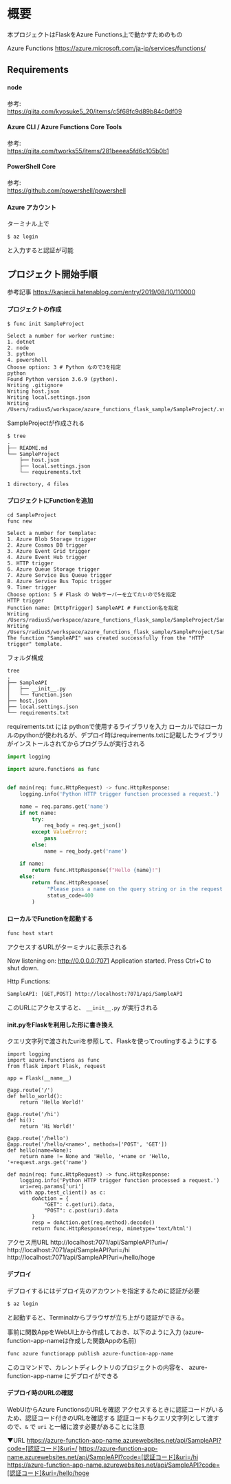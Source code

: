 # 概要
本プロジェクトはFlaskをAzure Functions上で動かすためのもの

Azure Functions
https://azure.microsoft.com/ja-jp/services/functions/

## Requirements
#### node
参考:  
https://qiita.com/kyosuke5_20/items/c5f68fc9d89b84c0df09

#### Azure CLI / Azure Functions Core Tools
参考:  
https://qiita.com/tworks55/items/281beeea5fd6c105b0b1

#### PowerShell Core
参考:  
https://github.com/powershell/powershell

#### Azure アカウント
ターミナル上で
```
$ az login
```
と入力すると認証が可能

## プロジェクト開始手順
参考記事
https://kapiecii.hatenablog.com/entry/2019/08/10/110000

#### プロジェクトの作成
```
$ func init SampleProject

Select a number for worker runtime:
1. dotnet
2. node
3. python
4. powershell
Choose option: 3 # Python なので3を指定
python
Found Python version 3.6.9 (python).
Writing .gitignore
Writing host.json
Writing local.settings.json
Writing /Users/radius5/workspace/azure_functions_flask_sample/SampleProject/.vscode/extensions.json
```

SampleProjectが作成される
```
$ tree
.
├── README.md
└── SampleProject
    ├── host.json
    ├── local.settings.json
    └── requirements.txt

1 directory, 4 files
```

#### プロジェクトにFunctionを追加

```
cd SampleProject
func new

Select a number for template:
1. Azure Blob Storage trigger
2. Azure Cosmos DB trigger
3. Azure Event Grid trigger
4. Azure Event Hub trigger
5. HTTP trigger
6. Azure Queue Storage trigger
7. Azure Service Bus Queue trigger
8. Azure Service Bus Topic trigger
9. Timer trigger
Choose option: 5 # Flask の Webサーバーを立てたいので5を指定
HTTP trigger
Function name: [HttpTrigger] SampleAPI # Function名を指定
Writing /Users/radius5/workspace/azure_functions_flask_sample/SampleProject/SampleAPI/__init__.py
Writing /Users/radius5/workspace/azure_functions_flask_sample/SampleProject/SampleAPI/function.json
The function "SampleAPI" was created successfully from the "HTTP trigger" template.
```

フォルダ構成
```
tree
.
├── SampleAPI
│   ├── __init__.py
│   └── function.json
├── host.json
├── local.settings.json
└── requirements.txt
```
requirements.txt には pythonで使用するライブラリを入力
ローカルではローカルのpythonが使われるが、デプロイ時はrequirements.txtに記載したライブラリがインストールされてからプログラムが実行される


```__init__.py
import logging

import azure.functions as func


def main(req: func.HttpRequest) -> func.HttpResponse:
    logging.info('Python HTTP trigger function processed a request.')

    name = req.params.get('name')
    if not name:
        try:
            req_body = req.get_json()
        except ValueError:
            pass
        else:
            name = req_body.get('name')

    if name:
        return func.HttpResponse(f"Hello {name}!")
    else:
        return func.HttpResponse(
             "Please pass a name on the query string or in the request body",
             status_code=400
        )
```


#### ローカルでFunctionを起動する
```
func host start
```
アクセスするURLがターミナルに表示される

Now listening on: http://0.0.0.0:7071
Application started. Press Ctrl+C to shut down.

Http Functions:

	SampleAPI: [GET,POST] http://localhost:7071/api/SampleAPI

このURLにアクセスすると、 `__init__.py` が実行される

#### __init__.pyをFlaskを利用した形に書き換え
クエリ文字列で渡されたuriを参照して、Flaskを使ってroutingするようにする
```
import logging
import azure.functions as func
from flask import Flask, request

app = Flask(__name__)

@app.route('/')
def hello_world():
    return 'Hello World!'

@app.route('/hi')
def hi():
    return 'Hi World!'

@app.route('/hello')
@app.route('/hello/<name>', methods=['POST', 'GET'])
def hello(name=None):
    return name != None and 'Hello, '+name or 'Hello, '+request.args.get('name')

def main(req: func.HttpRequest) -> func.HttpResponse:
    logging.info('Python HTTP trigger function processed a request.')
    uri=req.params['uri']
    with app.test_client() as c:
        doAction = {
            "GET": c.get(uri).data,
            "POST": c.post(uri).data
        }
        resp = doAction.get(req.method).decode()
        return func.HttpResponse(resp, mimetype='text/html')
```

アクセス用URL
http://localhost:7071/api/SampleAPI?uri=/
http://localhost:7071/api/SampleAPI?uri=/hi
http://localhost:7071/api/SampleAPI?uri=/hello/hoge

#### デプロイ
デプロイするにはデプロイ先のアカウントを指定するために認証が必要
```
$ az login
```
と起動すると、Terminalからブラウザが立ち上がり認証ができる。


事前に関数AppをWebUI上から作成しておき、以下のように入力
(azure-function-app-nameは作成した関数Appの名前)
```
func azure functionapp publish azure-function-app-name
```
このコマンドで、カレントディレクトリのプロジェクトの内容を、
azure-function-app-name にデプロイができる

#### デプロイ時のURLの確認
WebUIからAzure FunctionsのURLを確認
アクセスするときに認証コードがいるため、認証コード付きのURLを確認する
認証コードもクエリ文字列として渡すので、`&` で `uri` と一緒に渡す必要があることに注意

▼URL
https://azure-function-app-name.azurewebsites.net/api/SampleAPI?code=[認証コード]&uri=/
https://azure-function-app-name.azurewebsites.net/api/SampleAPI?code=[認証コード]&uri=/hi
https://azure-function-app-name.azurewebsites.net/api/SampleAPI?code=[認証コード]&uri=/hello/hoge
